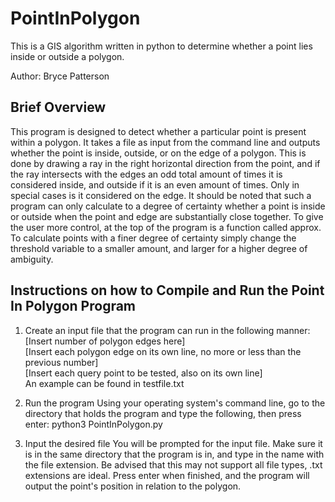 # PointInPolygon

This is a GIS algorithm written in python to determine whether a point lies inside or outside a polygon. 

Author: Bryce Patterson

## Brief Overview

This program is designed to detect whether a particular point is present 
within a polygon. It takes a file as input from the command line and 
outputs whether the point is inside, outside, or on the edge of a polygon. This
is done by drawing a ray in the right horizontal direction from the point, 
and if the ray intersects with the edges an odd total amount of times it is
considered inside, and outside if it is an even amount of times. Only in special
cases is it considered on the edge.
It should be noted that such a program can only calculate to a degree of
certainty whether a point is inside or outside when the point and edge are
substantially close together. To give the user more control, at the top of
the program is a function called approx. To calculate points with a finer
degree of certainty simply change the threshold variable to a smaller amount,
and larger for a higher degree of ambiguity.

## Instructions on how to Compile and Run the Point In Polygon Program
1. Create an input file that the program can run in the following manner:  
  [Insert number of polygon edges here]  
  [Insert each polygon edge on its own line, no more or less than the previous number]  
  [Insert each query point to be tested, also on its own line]  
An example can be found in testfile.txt  

2. Run the program
Using your operating system's command line, go to the directory that holds the 
program and type the following, then press enter:
python3 PointInPolygon.py
3. Input the desired file
You will be prompted for the input file. Make sure it is in the same directory
that the program is in, and type in the name with the file extension. Be advised
that this may not support all file types, .txt extensions are ideal. Press enter
when finished, and the program will output the point's position in relation to
the polygon.
